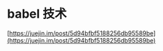 # babel 技术

[https://juejin.im/post/5d94bfbf5188256db95589be](https://juejin.im/post/5d94bfbf5188256db95589be)

